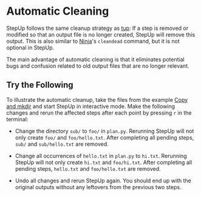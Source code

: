 # Automatic Cleaning

StepUp follows the same cleanup strategy as [tup](https://gittup.org/tup/index.html):
If a step is removed or modified so that an output file is no longer created,
StepUp will remove this output.
This is also similar to [Ninja](https://ninja-build.org/)'s `cleandead` command,
but it is not optional in StepUp.

The main advantage of automatic cleaning is that it eliminates potential bugs and confusion
related to old output files that are no longer relevant.

## Try the Following

To illustrate the automatic cleanup, take the files from the example [Copy and mkdir](copy_mkdir.md)
and start StepUp in interactive mode.
Make the following changes and rerun the affected steps after each point by pressing `r` in the terminal:

- Change the directory `sub/` to `foo/` in `plan.py`.
  Rerunning StepUp will not only create `foo/` and `foo/hello.txt`.
  After completing all pending steps, `sub/` and `sub/hello.txt` are removed.

- Change all occurrences of `hello.txt` in `plan.py` to `hi.txt`.
  Rerunning StepUp will not only create `hi.txt` and `foo/hi.txt`.
  After completing all pending steps, `hello.txt` and `foo/hello.txt` are removed.

- Undo all changes and rerun StepUp again.
  You should end up with the original outputs without any leftovers from the previous two steps.
